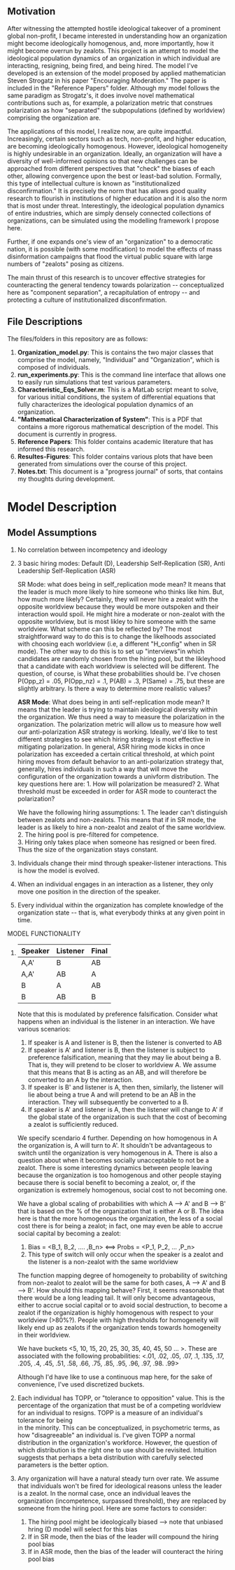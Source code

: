 











<h2>Motivation</h2> 

After witnessing the attempted hostile ideological takeover of a prominent global non-profit, 
I became interested in understanding how an organization might become ideologically homogenous,
and, more importantly, how it might become overrun by zealots. This project is an attempt to model 
the ideological population dynamics of an organization in which individual are interacting, 
resigning, being fired, and being hired. The model I've developed is an extension of the model proposed
by applied mathematician Steven Strogatz in his paper "Encouraging Moderation." The paper is included in
the "Reference Papers" folder. Although my model follows the same paradigm as Strogatz's, it does involve
novel mathematical contributions such as, for example, a polarization metric that construes polarization 
as how "separated" the subpopulations (defined by worldview) comprising the organization are. 

The applications of this model, I realize now, are quite impactful. Increasingly, certain sectors such as 
tech, non-profit, and higher education, are becoming ideologically homogenous. However, ideological 
homogeneity is highly undesirable in an organization. Ideally, an organization will have a diversity of 
well-informed opinions so that new challenges can be approached from different perspectives that "check"
the biases of each other, allowing convergence upon the best or least-bad solution. Formally, this type 
of intellectual culture is known as "institutionalized disconfirmation." It is precisely the norm that 
has allows good quality research to flourish in institutions of higher education and it is also the norm
that is most under threat. Interestingly, the ideological population dynamics of entire industries, which are 
simply densely connected collections of organizations, can be simulated using the modelling framework I propose here. 

Further, if one expands one's view of an "organization" to a democratic nation, it is possible (with some modification)
to model the effects of mass disinformation campaigns that flood the virtual public square with large numbers of 
"zealots" posing as citizens. 

The main thrust of this research is to uncover effective strategies for counteracting the general tendency towards 
polarization -- conceptualized here as "component separation", a recapitulation of entropy -- and protecting a culture of 
institutionalized disconfirmation. 

<h2>File Descriptions</h2>

The files/folders in this repository are as follows: 

1. **Organization_model.py**: This is contains the two major classes that comprise the model, namely, "Individual" and
   "Organization", which is composed of individuals. 
2. **run_experiments.py**: This is the command line interface that allows one to easily run simulations that test various
   parameters. 
3. **Characteristic_Eqs_Solver.m**: This is a MatLab script meant to solve, for various initial conditions, the system of 
   differential equations that fully characterizes the ideological population dynamics of an organization. 
4. **"Mathematical Characterization of System"**: This is a PDF that contains a more rigorous mathematical description of the
   model. This document is currently in progress. 
5. **Reference Papers**: This folder contains academic literature that has informed this research. 
6. **Resultes-Figures**: This folder contains various plots that have been generated from simulations over the course of this project. 
7. **Notes.txt**: This document is a "progress journal" of sorts, that contains my thoughts during development. 

<h1> Model Description </h1>   

<h2> Model Assumptions </h2>  

1. No correlation between incompetency and ideology 
2. 3 basic hiring modes: Default (D), Leadership Self-Replication (SR), Anti Leadership Self-Replication (ASR)
   
   SR Mode: what does being in self_replication mode mean? It means that the leader is much more likely to hire 
   someone who thinks like him. But, how much more likely? Certainly, they will never hire a zealot with the 
   opposite worldview because they would be more outspoken and their interaction would spoil. He might hire a 
   moderate or non-zealot with the opposite worldview, but is most likley to hire someone with the same worldview. 
   What 
   scheme can this be reflected by? The most straightforward way to do this is to change the likelhoods associated 
   with choosing each worldview (i.e, a different "H_config" when in SR mode). The other way to do this is to set up 
   "interviews"in which candidates are randomly chosen from the hiring pool, but the likleyhood that a candidate with
   each worldview is selected will be different. The question, of course, is What these probabilities should be. 
   I've chosen P(Opp_z) = .05, P(Opp_nz) = .1, P(AB) = .3, P(Same) = .75, but these are slightly arbitrary. Is there
   a way to determine more realistic values? 

   **ASR Mode**: What does being in anti self-replication mode mean? It means that the leader is trying to maintain 
   ideological diversity within the organization. We thus need a way to measure the polarization in the organization. 
   The polarization metric will allow us to measure how well our anti-polarization ASR strategy is working. Ideally, 
   we'd like to test different strategies to see which hiring strategy is most effective in mitigating polarization.
   In general, ASR hiring mode kicks in once polarization has exceeded a certain critical threshold, at which point 
   hiring moves from default behavior to an anti-polarization strategy that, generally, hires individuals in such a 
   way that will move the configuration of the organization towards a univform distribution. The key questions here are: 
        1. How will polarization be measured?
        2. What threshold must be exceeded in order for ASR mode to counteract the polarization?  
   
   We have the following hiring assumptions: 
        1. The leader can't distinguish between zealots and non-zealots. This means that if in SR mode, the leader is
           as likely to hire a non-zealot and zealot of the same worldview. 
        2. The hiring pool is pre-filtered for competence.  
        3. Hiring only takes place when someone has resigned or been fired. Thus the size of the organization stays constant.
 
3. Individuals change their mind through speaker-listener interactions. This is how the model is evolved.        
4. When an individual engages in an interaction as a listener, they only move one position in the direction 
   of the speaker. 
5. Every individual within the organization has complete knowledge of the organization state -- that is, 
   what everybody thinks at any given point in time.  

MODEL FUNCTIONALITY  

1. <center>

   |Speaker|Listener|Final|
   |-------|--------|-----|
   |  A,A' |  B     |  AB |
   |  A,A' |  AB    |  A  |
   |  B    |  A     |  AB |
   |  B    |  AB    |  B  |

   </center> 

   Note that this is modulated by preference falsification. Consider what happens when an individual is the 
   listener in an interaction. We have various scenarios:

     1. If speaker is A and listener is B, then the listener is converted to AB 
     2. If speaker is A' and listener is B, then the listener is subject to preference falsification, 
        meaning that they may lie about being a B. That is, they will pretend to be closer to worldview A. 
        We assume that this means that B is acting as an AB, and will therefore be converted to an A by the
	interaction. 
     3. If speaker is B' and listener is A, then then, similarly, the listener will lie about being a true 
        A and will pretend to be an AB in the interaction. They will subsequently be converted to a B.
     4. If speaker is A' and listener is A, then the listener will change to A' if the global state of the 
        organization is such that the cost of becoming a zealot is sufficiently reduced. 

   We specify scendario 4 further. Depending on how homogenous in A the organization is, A will turn to A'. 
   It shouldn't be advantageous to switch until the organization is very homogenous in A. There is also a 
   question about when it becomes socially unacceptable to not be a zealot. There is some interesting dynamics 
   between people leaving because the organization is too homogenous and other people staying because there is 
   social benefit to becoming a zealot, or, if the organization is extremely homogenous, social cost to not becoming 
   one.

   We have a global scaling of probabilities with which A --> A' and B --> B' that is based on the % of the 
   organization that is either A or B. The idea here is that the more homogenous the organization, the less 
   of a social cost there is for being a zealot; in fact, one may even be able to accrue social capital by 
   becoming a zealot:
 
      1. Bias = <B_1, B_2, .... ,B_n> <==> Probs = <P_1, P_2, ... ,P_n>
      2. This type of switch will only occur when the speaker is a zealot and the listener is a non-zealot with 
         the same worldview 

   The function mapping degree of homogeneity to probability of switching from non-zealot to zealot will
   be the same for both cases, A --> A' and B --> B'. How should this mapping behave? First, 
   it seems reasonable that there would be a long leading tail. It will only become advantageous, either 
   to accrue social capital or to avoid social destruction, to become a zealot if the organization is highly
   homogenous with respect to your worldview (>80%?). People with high thresholds for homogeneity will likely 
   end up as zealots if the organization tends towards homogeneity in their worldview. 

   We have buckets <5, 10, 15, 20, 25, 30, 35, 40, 45, 50 ... >. These are associated with the following
   probabilities: <.01, .02, .05, .07, .1, .135, .17, .205, .4, .45, .51, .58, .66, .75, .85, .95, .96, .97, 
   .98. .99>

   Although I'd have like to use a continuous map here, for the sake of convenience, I've used discretized
   buckets.  

2. Each individual has TOPP, or "tolerance to opposition" value. This is the percentage of the organization that must
   be of a competing worldview for an individual to resigns. TOPP is a measure of an individual's tolerance for being    
   in the minority. This can be conceptualized, in psychometric terms, as how "disagreeable" an individual is. I've given 
   TOPP a normal distribution in the organization's workforce. However, the question of which distribution is the right one to 
   use should be revisited. Intuition suggests that perhaps a beta distribution with carefully selected parameters is the 
   better option. 

3. Any organization will have a natural steady turn over rate. We assume that individuals won't be fired for 
   ideological reasons unless the leader is a zealot. In the normal case, once an individual leaves the organization
   (incompetence, surpassed threshold), they are replaced by someone from the hiring pool. Here are some factors to 
   consider: 

      1. The hiring pool might be ideologically biased --> note that unbiased hring (D mode) will select for this bias 
      2. If in SR mode, then the bias of the leader will compound the hiring pool bias 
      3. If in ASR mode, then the bias of the leader will counteract the hiring pool bias 

